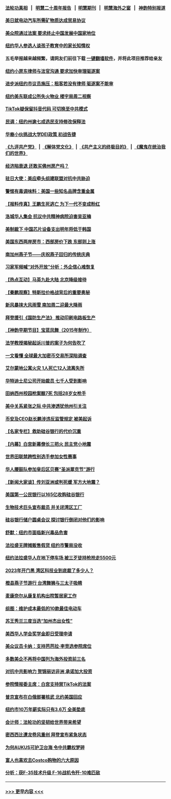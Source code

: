 #### [法轮功真相](https://github.com/gfw-breaker/truth/blob/master/README.md?t=0) &nbsp;&nbsp;|&nbsp;&nbsp; [明慧二十周年报告](https://github.com/gfw-breaker/mh-reports/blob/master/README.md?t=0) &nbsp;&nbsp;|&nbsp;&nbsp;[明慧期刊](https://github.com/gfw-breaker/mh-qikan) &nbsp;&nbsp;|&nbsp;&nbsp; [明慧海外之窗](https://github.com/gfw-breaker/mh-news/blob/master/README.md?t=0) &nbsp;&nbsp;|&nbsp;&nbsp; [神韵特别报道](https://github.com/gfw-breaker/mh-news/blob/master/shenyun.md?t=0)
#### [美日就电动汽车所需矿物质达成贸易协议](../pages/nsc412/n13960216.md?t=03282143) 
#### [美众院通过法案 要求终止中国发展中国家地位](../pages/nsc412/n13960127.md?t=03282143) 
#### [纽约华人参选人谈孩子教育中的家长知情权](../pages/nsc412/n13960068.md?t=03282143) 
#### 五毛举报越来越频繁，请网友们前往下载 [一键翻墙软件](https://github.com/gfw-breaker/ssr-accounts)，并将此项目推荐给亲友
#### [纽约小房东律师与法官沟通 要求加快审理驱逐案](../pages/nsc412/n13960046.md?t=03282143) 
#### [进步派纽约市议员施压：租客若没有律师 驱逐案不能审](../pages/nsc412/n13960028.md?t=03282143) 
#### [纽约美东联成公所失火物业 楼宇局周二视察](../pages/nsc412/n13960030.md?t=03282143) 
#### [TikTok疑保留抖音代码 可切换至中共模式](../pages/nsc412/n13960112.md?t=03282143) 
#### [民调：纽约州逾七成选民支持修改保释法](../pages/nsc412/n13960032.md?t=03282143) 
#### [华裔小伙挑战大学DEI政策 初战告捷](../pages/nsc412/n13960070.md?t=03282143) 
#### [《九评共产党》](https://github.com/begood0513/9ping.md/blob/master/README.md) &nbsp;|&nbsp; [《解体党文化》](../../../../jtdwh.md/blob/master/README.md)  &nbsp;|&nbsp; [《共产主义的终极目的》](../../../../gczydzjmd.md/blob/master/README.md) &nbsp;|&nbsp; [《魔鬼在统治我们的世界》](../../../../mgztzwmdsj.md/blob/master/README.md) 
#### [经济陷衰退 还敢买佛州房产吗？](../pages/nsc412/n13960065.md?t=03282143) 
#### [驻日大使：美应牵头组建联盟对抗中共胁迫](../pages/nsc412/n13959857.md?t=03282143) 
#### [警惕有毒调味料：美国一些知名品牌含重金属](../pages/nsc412/n13959928.md?t=03282143) 
#### [【报料传真】王鹏生死逃亡 为下一代不变成粉红](../pages/nsc412/n13956218.md?t=03282143) 
#### [洛城华人集会 抗议中共精神病院迫害吴亚楠](../pages/nsc412/n13959971.md?t=03282143) 
#### [美制裁下 中国芯片设备支出明年将低于韩国](../pages/nsc412/n13959924.md?t=03282143) 
#### [美国东西两岸房市：西部房价下跌 东部则上涨](../pages/nsc412/n13959888.md?t=03282143) 
#### [南加州燕子节——庆祝燕子回归的传统庆典](../pages/nsc412/n13959916.md?t=03282143) 
#### [习家军频喊“对外开放”分析：外企信心难恢复](../pages/nsc412/n13959777.md?t=03282143) 
#### [【热点互动】马英九赴大陆 北京降级接待](../pages/nsc412/n13959869.md?t=03282143) 
#### [【秦鹏观察】特斯拉价格战背后的重要奥秘](../pages/nsc412/n13959896.md?t=03282143) 
#### [新风暴挟大风雨雪 南加周二迎最大降雨](../pages/nsc412/n13959884.md?t=03282143) 
#### [拜登援引《国防生产法》 推动印刷电路板生产](../pages/nsc412/n13959885.md?t=03282143) 
#### [【神韵早期节目】宝蓝凤舞（2015年制作）](../pages/nsc412/n13959776.md?t=03282143) 
#### [法学教授揭秘起诉川普的案子为何告吹了](../pages/nsc412/n13959734.md?t=03282143) 
#### [一文看懂 全球最大加密币交易所深陷调查](../pages/nsc412/n13959821.md?t=03282143) 
#### [艾尔蒙地公寓火灾 1人死亡12人流离失所](../pages/nsc412/n13959837.md?t=03282143) 
#### [华特迪士尼公司开始裁员 七千人受到影响](../pages/nsc412/n13959840.md?t=03282143) 
#### [田纳西州校园枪案酿7死 包括28岁女枪手](../pages/nsc412/n13959820.md?t=03282143) 
#### [美中关系紧张之际 中共渗透犹他州引关注](../pages/nsc412/n13959687.md?t=03282143) 
#### [币安及CEO赵长鹏涉违反监管规定 被美起诉](../pages/nsc412/n13959816.md?t=03282143) 
#### [【名家专栏】救助硅谷银行的代价沉重](../pages/nsc412/n13958925.md?t=03282143) 
#### [【内幕】白宫新幕僚长三把火 民主党小地震](../pages/nsc412/n13959811.md?t=03282143) 
#### [世界田联禁跨性别选手参加女性赛事](../pages/nsc412/n13959689.md?t=03282143) 
#### [华人腰鼓队参加皇后区贝赛“圣派翠克节”游行](../pages/nsc412/n13959736.md?t=03282143) 
#### [【新闻大家谈】传刘亚洲或判死缓 军方大地震？](../pages/nsc412/n13959682.md?t=03282143) 
#### [美国第一公民银行以165亿收购硅谷银行](../pages/nsc412/n13959488.md?t=03282143) 
#### [生物技术巨头宣布裁员 并关闭湾区工厂](../pages/nsc412/n13959413.md?t=03282143) 
#### [硅谷银行储户圆桌会议 探讨银行倒闭对他们的影响](../pages/nsc412/n13959388.md?t=03282143) 
#### [舒默：纽约市面临新兴毒品危害](../pages/nsc412/n13959351.md?t=03282143) 
#### [法拉盛无牌摊贩售假货 纽约市警局没收](../pages/nsc412/n13959368.md?t=03282143) 
#### [纽约法拉盛华人在地下停车场  被三歹徒持枪抢走5500元](../pages/nsc412/n13959366.md?t=03282143) 
#### [2023年开门黑  湾区科技业到底裁了多少人？](../pages/nsc412/n13959378.md?t=03282143) 
#### [橙县燕子节游行 台湾舞狮与三太子吸睛](../pages/nsc412/n13959260.md?t=03282143) 
#### [麦康奈尔从康复机构出院暂居家工作](../pages/nsc412/n13959174.md?t=03282143) 
#### [组图：维护成本最低的10款最佳电动车](../pages/nsc412/n13950426.md?t=03282143) 
#### [苏王秀兰三度当选“加州杰出女性”](../pages/nsc412/n13959213.md?t=03282143) 
#### [美西华人学会奖学金即日受理申请](../pages/nsc412/n13959157.md?t=03282143) 
#### [美众议员卡纳：支持芭芭拉‧李竞选参院席位](../pages/nsc412/n13959153.md?t=03282143) 
#### [多数美企不再将中国列为海外投资前三名](../pages/nsc412/n13959133.md?t=03282143) 
#### [对抗中共影响力 贺锦丽访非洲 承诺加大投资](../pages/nsc412/n13959086.md?t=03282143) 
#### [参院情报委主席：白宫支持禁TikTok的法案](../pages/nsc412/n13959040.md?t=03282143) 
#### [普京宣布在白俄部署核武 北约美国回应](../pages/nsc412/n13958997.md?t=03282143) 
#### [纽约市10万年薪实际只有3.6万 全美垫底](../pages/nsc412/n13958497.md?t=03282143) 
#### [会计师：法轮功的坚韧给世界带来希望](../pages/nsc412/n13958448.md?t=03282143) 
#### [密西西比遭龙卷风重创 拜登宣布紧急状态](../pages/nsc412/n13958862.md?t=03282143) 
#### [为何AUKUS可护卫台海 令中共霸权梦碎](../pages/nsc412/n13958063.md?t=03282143) 
#### [富人也喜欢去Costco购物的六大原因](../pages/nsc412/n13957377.md?t=03282143) 
#### [分析：获F-35技术升级 F-16战机令歼-10难匹敌](../pages/nsc412/n13957059.md?t=03282143) 

----
#### [ >>> 更早内容 <<< ](../indexes/nsc412-earlier.md)
